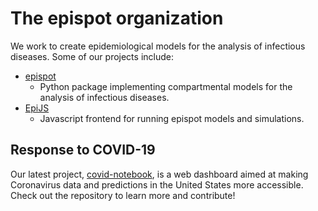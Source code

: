 
# The epispot organization

We work to create epidemiological models for the analysis of infectious diseases.
Some of our projects include:

- [epispot](https://github.com/epispot/epispot)
  - Python package implementing compartmental models for the analysis of infectious diseases.
- [EpiJS](https://github.com/epispot/EpiJS)
  - Javascript frontend for running epispot models and simulations.
  
## Response to COVID-19

Our latest project, [covid-notebook](https://github.com/epispot/covid-notebook), is a web dashboard aimed at making Coronavirus data and predictions in the United States more accessible.
Check out the repository to learn more and contribute!
